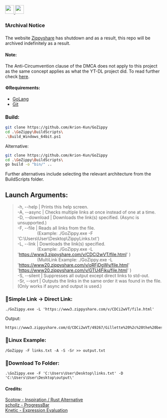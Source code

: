 <a href="https://github.com/Arion-Kun/GoZippy/blob/main/go.mod">
	<img height=28 src="https://img.shields.io/github/go-mod/go-version/Arion-Kun/GoZippy?style=flat-square">
</a>
<a href="https://github.com/Arion-Kun/GoZippy/blob/main/.github/workflows/RunTests.yml">
  <img height=28 src="https://img.shields.io/github/actions/workflow/status/Arion-Kun/GoZippy/RunTests.yml?branch=main&label=Tests&style=for-the-badge">
</a>

### ❗Archival Notice
The website [Zippyshare](https://zippyshare.com) has shutdown and as a result, this repo will be archived indefinitely as a result.

#### Note:
The Anti-Circumvention clause of the DMCA does not apply to this project as the same concept applies as what the YT-DL project did. To read further check [here](https://github.com/github/dmca/blob/master/2020/11/2020-11-16-RIAA-reversal-effletter.pdf).

#### ⚙️Requirements:
- [GoLang](https://golang.org/dl/)
- [Git](https://git-scm.com/downloads)

### Build:
```sh
git clone https://github.com/Arion-Kun/GoZippy
cd .\GoZippy\BuildScripts\
.\Build_Windows_64bit.ps1
```

Alternative:
```sh
git clone https://github.com/Arion-Kun/GoZippy
cd .\GoZippy\BuildScripts\
go build -o "bin/" ..
```
Further alternatives include selecting the relevant architecture from the BuildScripts folder.

## Launch Arguments:
>-h, --help | Prints this help screen.  
-A, --async | Checks multiple links at once instead of one at a time.  
-D, --download | Downloads the link(s) specified. (Async is unsupported.)  
-F, --file | Reads all links from the file.  
&nbsp;&nbsp;&nbsp;&nbsp;&nbsp;&nbsp;&nbsp;&nbsp;&nbsp;&nbsp;&nbsp;&nbsp;&nbsp;&nbsp;&nbsp;&nbsp;(Example: ./GoZippy.exe -F 'C:\Users\User\Desktop\ZippyLinks.txt')  
-L, --link | Downloads the link(s) specified.  
&nbsp;&nbsp;&nbsp;&nbsp;&nbsp;&nbsp;&nbsp;&nbsp;&nbsp;&nbsp;&nbsp;&nbsp;&nbsp;&nbsp;&nbsp;&nbsp;(Example: ./GoZippy.exe -L 'https://www3.zippyshare.com/v/CDCi2wVT/file.html' )  
&nbsp;&nbsp;&nbsp;&nbsp;&nbsp;&nbsp;&nbsp;&nbsp;&nbsp;&nbsp;&nbsp;&nbsp;&nbsp;&nbsp;&nbsp;&nbsp;(MultiLink Example: ./GoZippy.exe -L 'https://www20.zippyshare.com/v/oRFjDgWy/file.html' 'https://www20.zippyshare.com/v/GTU4Fiku/file.html' )  
-S, --silent | Suppresses all output except direct links to std-out.  
-Sr, --sort | Outputs the links in the same order it was found in the file. (Only works if async and output is used.)

### 📝Simple Link -> Direct Link:
```
./GoZippy.exe -L 'https://www3.zippyshare.com/v/CDCi2wVT/file.html'
```
Output:
```
https://www3.zippyshare.com/d/CDCi2wVT/49267/Gillette%20%2c%20the%20best%20a%20man%20can%20get.wav
```

### 📝Linux Example:

```
/GoZippy -F links.txt -A -S -Sr >> output.txt
```

### 📝Download To Folder:
```
.\GoZippy.exe -F 'C:\Users\User\Desktop\links.txt' -D 'C:\Users\User\Desktop\output\'
```

#### Credits:

[Scotow - Inspiration / Rust Alternative](https://github.com/scotow/zippyst)
<br>
[schollz - ProgressBar](https://github.com/schollz/progressbar/)
<br>
[Knetic - Expression Evaluation](https://pkg.go.dev/github.com/Knetic/govaluate)
